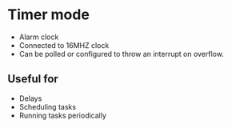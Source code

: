 # Timer mode
- Alarm clock
- Connected to 16MHZ clock
- Can be polled or configured to throw an interrupt on overflow.

## Useful for
- Delays
- Scheduling tasks
- Running tasks periodically